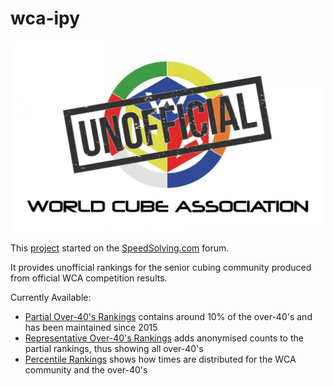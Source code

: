 # wca-ipy

![alt text](img/logo.jpg "logo")

This [project](https://github.com/Logiqx/wca-ipy) started on the [SpeedSolving.com](https://www.speedsolving.com/forum/threads/how-fast-are-the-over-40s-in-competitions.54128/) forum.

It provides unofficial rankings for the senior cubing community produced from official WCA competition results.

Currently Available:

* [Partial Over-40's Rankings](Partial_Rankings.md) contains around 10% of the over-40's and has been maintained since 2015
* [Representative Over-40's Rankings](Senior_Rankings.md) adds anonymised counts to the partial rankings, thus showing all over-40's
* [Percentile Rankings](Percentile_Rankings.md) shows how times are distributed for the WCA community and the over-40's

